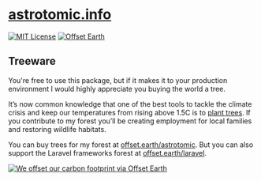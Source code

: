 # [astrotomic.info](https://astrotomic.info)

[![MIT License](https://img.shields.io/github/license/Astrotomic/astrotomic.info.svg?label=License&color=blue&style=for-the-badge&cacheSeconds=600)](https://github.com/Astrotomic/astrotomic.info/blob/master/LICENSE)
[![Offset Earth](https://img.shields.io/badge/Treeware-%F0%9F%8C%B3-green?style=for-the-badge&cacheSeconds=600)](https://offset.earth/astrotomic)

## Treeware

You're free to use this package, but if it makes it to your production environment I would highly appreciate you buying the world a tree.

It’s now common knowledge that one of the best tools to tackle the climate crisis and keep our temperatures from rising above 1.5C is to [plant trees](https://www.bbc.co.uk/news/science-environment-48870920). If you contribute to my forest you’ll be creating employment for local families and restoring wildlife habitats.

You can buy trees for my forest at [offset.earth/astrotomic](https://offset.earth/astrotomic).
But you can also support the Laravel frameworks forest at [offset.earth/laravel](https://offset.earth/laravel).

[![We offset our carbon footprint via Offset Earth](https://toolkit.offset.earth/carbonpositiveworkforce/badge/5e0ce1777a8c7b00178d7ac0?black=true&landscape=true)](https://offset.earth/astrotomic)
